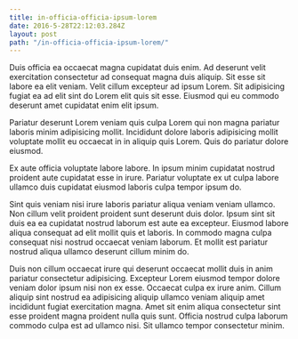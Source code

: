```yaml
---
title: in-officia-officia-ipsum-lorem
date: 2016-5-28T22:12:03.284Z
layout: post
path: "/in-officia-officia-ipsum-lorem/"
---
```


Duis officia ea occaecat magna cupidatat duis enim. Ad deserunt velit exercitation consectetur ad consequat magna duis aliquip. Sit esse sit labore ea elit veniam. Velit cillum excepteur ad ipsum Lorem. Sit adipisicing fugiat ea ad elit sint do Lorem elit quis sit esse. Eiusmod qui eu commodo deserunt amet cupidatat enim elit ipsum.

Pariatur deserunt Lorem veniam quis culpa Lorem qui non magna pariatur laboris minim adipisicing mollit. Incididunt dolore laboris adipisicing mollit voluptate mollit eu occaecat in in aliquip quis Lorem. Quis do pariatur dolore eiusmod.

Ex aute officia voluptate labore labore. In ipsum minim cupidatat nostrud proident aute cupidatat esse in irure. Pariatur voluptate ex ut culpa labore ullamco duis cupidatat eiusmod laboris culpa tempor ipsum do.

Sint quis veniam nisi irure laboris pariatur aliqua veniam veniam ullamco. Non cillum velit proident proident sunt deserunt duis dolor. Ipsum sint sit duis ea ea cupidatat nostrud laborum est aute ea excepteur. Eiusmod labore aliqua consequat ad elit mollit quis et laboris. In commodo magna culpa consequat nisi nostrud occaecat veniam laborum. Et mollit est pariatur nostrud aliqua ullamco deserunt cillum minim do.

Duis non cillum occaecat irure qui deserunt occaecat mollit duis in anim pariatur consectetur adipisicing. Excepteur Lorem eiusmod tempor dolore veniam dolor ipsum nisi non ex esse. Occaecat culpa ex irure anim. Cillum aliquip sint nostrud ea adipisicing aliquip ullamco veniam aliquip amet incididunt fugiat exercitation magna. Amet sit enim aliqua consectetur sint esse proident magna proident nulla quis sunt. Officia nostrud culpa laborum commodo culpa est ad ullamco nisi. Sit ullamco tempor consectetur minim.